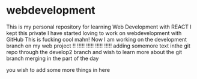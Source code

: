 # webdevelopment
This is my personal repository for learning Web Development with REACT
I kept this private 
I have started loving to work on webdevelopment with GitHub
This is fucking cool mahn!
Now I am working on the development branch on my web project !!
!!!!!
!!!!!
!!!!!
!!!!!
adding somemore text inthe git repo through the develop2 branch and 
wish to learn more about the git branch merging in the part of the day

you wish to add some more things in here



